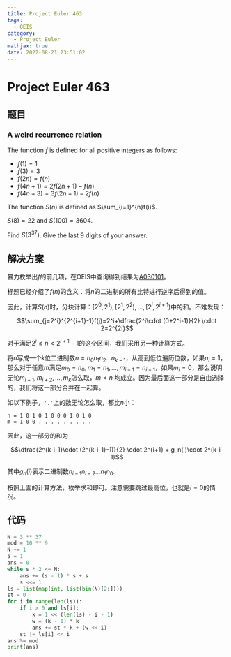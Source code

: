 ```yaml
---
title: Project Euler 463
tags:
  - OEIS
category:
  - Project Euler
mathjax: true
date: 2022-08-21 23:51:02
---
```


<escape><!-- more --></escape>

# Project Euler 463

## 题目

### A weird recurrence relation

The function $f$ is defined for all positive integers as follows:

- $f(1)=1$
- $f(3)=3$
- $f(2n)=f(n)$
- $f(4n + 1)=2f(2n + 1) - f(n)$
- $f(4n + 3)=3f(2n + 1) - 2f(n)$

The function $S(n)$ is defined as $\sum_{i=1}^{n}f(i)$.

$S(8)=22$ and $S(100)=3604$.

Find $S(3^{37})$. Give the last $9$ digits of your answer.

## 解决方案

暴力枚举出$f$的前几项，在OEIS中查询得到结果为[A030101](https://oeis.org/A030101)。

标题已经介绍了$f(n)$的含义：将$n$的二进制的所有比特进行逆序后得到的值。

因此，计算$S(n)$时，分块计算：$[2^0,2^1),[2^1,2^2),\dots,[2^i,2^{i+1})$中的和。不难发现：

$$\sum_{j=2^i}^{2^{i+1}-1}f(j)=2^i+\dfrac{2^i\cdot (0+2^i-1)}{2} \cdot 2=2^{2i}$$

对于满足$2^i\le n <2^{i+1}-1$的这个区间，我们采用另一种计算方式。

将$n$写成一个$k$位二进制数$n=n_0n_1n_2\dots n_{k-1}$，从高到低位遍历位数，如果$n_i=1$，那么对于任意$m$满足$m_0=n_0,m_1=n_1,\dots,m_{i-1}=n_{i-1}$，如果$m_i=0$，那么说明无论$m_{i+1},m_{i+2},\dots,m_k$怎么取，$m<n$ 均成立。因为最后面这一部分是自由选择的，我们将这一部分合并在一起算。

如以下例子，`'.'`上的数无论怎么取，都比$n$小：

```
n = 1 0 1 0 1 0 0 0 1 0 1 0
m = 1 0 0 . . . . . . . . .
```

因此，这一部分的和为

$$\dfrac{2^{k-i-1}\cdot (2^{k-i-1}-1)}{2} \cdot 2^{i+1} + g_n(i)\cdot 2^{k-i-1}$$

其中$g_n(i)$表示二进制数$n_{i-1}n_{i-2}\dots n_1n_0.$

按照上面的计算方法，枚举求和即可。注意需要跳过最高位，也就是$i=0$的情况。

## 代码

```py
N = 3 ** 37
mod = 10 ** 9
N += 1
s = 1
ans = 0
while s * 2 <= N:
    ans += (s - 1) * s + s
    s <<= 1
ls = list(map(int, list(bin(N)[2:])))
st = 0
for i in range(len(ls)):
    if i > 0 and ls[i]:
        k = 1 << (len(ls) - i - 1)
        w = (k - 1) * k
        ans += st * k + (w << i)
    st |= ls[i] << i
ans %= mod
print(ans)

```
